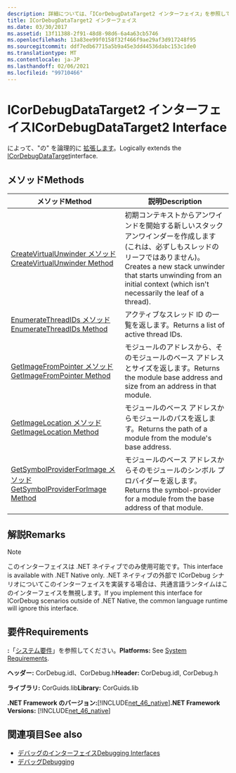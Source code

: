 ```yaml
---
description: 詳細については、「ICorDebugDataTarget2 インターフェイス」を参照してください。
title: ICorDebugDataTarget2 インターフェイス
ms.date: 03/30/2017
ms.assetid: 13f11388-2f91-48d8-98d6-6a4a63cb5746
ms.openlocfilehash: 13a83ee99f0158f32f466f9ae29af3d917248f95
ms.sourcegitcommit: ddf7edb67715a5b9a45e3dd44536dabc153c1de0
ms.translationtype: MT
ms.contentlocale: ja-JP
ms.lasthandoff: 02/06/2021
ms.locfileid: "99710466"
---
```

# <a name="icordebugdatatarget2-interface"></a><span data-ttu-id="f8483-103">ICorDebugDataTarget2 インターフェイス</span><span class="sxs-lookup"><span data-stu-id="f8483-103">ICorDebugDataTarget2 Interface</span></span>

<span data-ttu-id="f8483-104">によって、"の" を論理的に [拡張します](icordebugdatatarget-interface.md)。</span><span class="sxs-lookup"><span data-stu-id="f8483-104">Logically extends the [ICorDebugDataTarget](icordebugdatatarget-interface.md)interface.</span></span>  
  
## <a name="methods"></a><span data-ttu-id="f8483-105">メソッド</span><span class="sxs-lookup"><span data-stu-id="f8483-105">Methods</span></span>  
  
|<span data-ttu-id="f8483-106">メソッド</span><span class="sxs-lookup"><span data-stu-id="f8483-106">Method</span></span>|<span data-ttu-id="f8483-107">説明</span><span class="sxs-lookup"><span data-stu-id="f8483-107">Description</span></span>|  
|------------|-----------------|  
|[<span data-ttu-id="f8483-108">CreateVirtualUnwinder メソッド</span><span class="sxs-lookup"><span data-stu-id="f8483-108">CreateVirtualUnwinder Method</span></span>](icordebugdatatarget2-createvirtualunwinder-method.md)|<span data-ttu-id="f8483-109">初期コンテキストからアンワインドを開始する新しいスタック アンワインダーを作成します (これは、必ずしもスレッドのリーフではありません)。</span><span class="sxs-lookup"><span data-stu-id="f8483-109">Creates a new stack unwinder that starts unwinding from an initial context (which isn't necessarily the leaf of a thread).</span></span>|  
|[<span data-ttu-id="f8483-110">EnumerateThreadIDs メソッド</span><span class="sxs-lookup"><span data-stu-id="f8483-110">EnumerateThreadIDs Method</span></span>](icordebugdatatarget2-enumeratethreadids-method.md)|<span data-ttu-id="f8483-111">アクティブなスレッド ID の一覧を返します。</span><span class="sxs-lookup"><span data-stu-id="f8483-111">Returns a list of active thread IDs.</span></span>|  
|[<span data-ttu-id="f8483-112">GetImageFromPointer メソッド</span><span class="sxs-lookup"><span data-stu-id="f8483-112">GetImageFromPointer Method</span></span>](icordebugdatatarget2-getimagefrompointer-method.md)|<span data-ttu-id="f8483-113">モジュールのアドレスから、そのモジュールのベース アドレスとサイズを返します。</span><span class="sxs-lookup"><span data-stu-id="f8483-113">Returns the module base address and size from an address in that module.</span></span>|  
|[<span data-ttu-id="f8483-114">GetImageLocation メソッド</span><span class="sxs-lookup"><span data-stu-id="f8483-114">GetImageLocation Method</span></span>](icordebugdatatarget2-getimagelocation-method.md)|<span data-ttu-id="f8483-115">モジュールのベース アドレスからモジュールのパスを返します。</span><span class="sxs-lookup"><span data-stu-id="f8483-115">Returns the path of a module from the module's base address.</span></span>|  
|[<span data-ttu-id="f8483-116">GetSymbolProviderForImage メソッド</span><span class="sxs-lookup"><span data-stu-id="f8483-116">GetSymbolProviderForImage Method</span></span>](icordebugdatatarget2-getsymbolproviderforimage-method.md)|<span data-ttu-id="f8483-117">モジュールのベース アドレスからそのモジュールのシンボル プロバイダーを返します。</span><span class="sxs-lookup"><span data-stu-id="f8483-117">Returns the symbol-provider for a module from the base address of that module.</span></span>|  
  
## <a name="remarks"></a><span data-ttu-id="f8483-118">解説</span><span class="sxs-lookup"><span data-stu-id="f8483-118">Remarks</span></span>  
  
> [!NOTE]
> <span data-ttu-id="f8483-119">このインターフェイスは .NET ネイティブでのみ使用可能です。</span><span class="sxs-lookup"><span data-stu-id="f8483-119">This interface is available with .NET Native only.</span></span> <span data-ttu-id="f8483-120">.NET ネイティブの外部で ICorDebug シナリオについてこのインターフェイスを実装する場合は、共通言語ランタイムはこのインターフェイスを無視します。</span><span class="sxs-lookup"><span data-stu-id="f8483-120">If you implement this interface for ICorDebug scenarios outside of .NET Native, the common language runtime will ignore this interface.</span></span>  
  
## <a name="requirements"></a><span data-ttu-id="f8483-121">要件</span><span class="sxs-lookup"><span data-stu-id="f8483-121">Requirements</span></span>  

 <span data-ttu-id="f8483-122">**:**「[システム要件](../../get-started/system-requirements.md)」を参照してください。</span><span class="sxs-lookup"><span data-stu-id="f8483-122">**Platforms:** See [System Requirements](../../get-started/system-requirements.md).</span></span>  
  
 <span data-ttu-id="f8483-123">**ヘッダー:** CorDebug.idl、CorDebug.h</span><span class="sxs-lookup"><span data-stu-id="f8483-123">**Header:** CorDebug.idl, CorDebug.h</span></span>  
  
 <span data-ttu-id="f8483-124">**ライブラリ:** CorGuids.lib</span><span class="sxs-lookup"><span data-stu-id="f8483-124">**Library:** CorGuids.lib</span></span>  
  
 <span data-ttu-id="f8483-125">**.NET Framework のバージョン:**[!INCLUDE[net_46_native](../../../../includes/net-46-native-md.md)]</span><span class="sxs-lookup"><span data-stu-id="f8483-125">**.NET Framework Versions:** [!INCLUDE[net_46_native](../../../../includes/net-46-native-md.md)]</span></span>  
  
## <a name="see-also"></a><span data-ttu-id="f8483-126">関連項目</span><span class="sxs-lookup"><span data-stu-id="f8483-126">See also</span></span>

- [<span data-ttu-id="f8483-127">デバッグのインターフェイス</span><span class="sxs-lookup"><span data-stu-id="f8483-127">Debugging Interfaces</span></span>](debugging-interfaces.md)
- [<span data-ttu-id="f8483-128">デバッグ</span><span class="sxs-lookup"><span data-stu-id="f8483-128">Debugging</span></span>](index.md)
